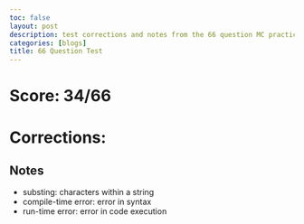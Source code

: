 ```yaml
---
toc: false
layout: post
description: test corrections and notes from the 66 question MC practice
categories: [blogs]
title: 66 Question Test
---
```


# Score: 34/66


# Corrections: 


## Notes

- substing: characters within a string
- compile-time error: error in syntax
- run-time error: error in code execution
